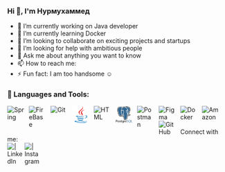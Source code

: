 ### Hi 👋, I'm Нурмухаммед 

- 🔭 I’m currently working on Java developer
- 🌱 I’m currently learning Docker
- 👯 I’m looking to collaborate on exciting projects and startups
- 🤔 I’m looking for help with ambitious people
- 💬 Ask me about anything you want to know
- 📫 How to reach me: 
- ⚡ Fun fact: I am too handsome ☺️

### :toolbox: Languages and Tools:
<img align="left" alt="Spring" width="40px" style="padding-right:10px;" src="https://javabeat.net/wp-content/uploads/2015/06/spring-logo.png" />
<img align="left" alt="FireBase" width="40px" style="padding-right:10px;" src="https://d1muf25xaso8hp.cloudfront.net/https%3A%2F%2Fmeta-l.cdn.bubble.io%2Ff1678214001507x239515035225292830%2F1_ti5CnGh_T4Kqy5aCTLJRcg.png?w=&h=&auto=compress&dpr=1&fit=max" />
<img align="left" alt="Git" width="40px" style="padding-right:10px;" src="https://cdn.jsdelivr.net/gh/devicons/devicon/icons/git/git-original.svg" />
<img align="left" alt="Java" width="40px" style="padding-right:10px;" src="https://raw.githubusercontent.com/devicons/devicon/master/icons/java/java-original.svg" />
<img align="left" alt="HTML" width="40px" style="padding-right:10px;" src="https://cdn.jsdelivr.net/gh/devicons/devicon/icons/html5/html5-plain.svg" />
<img align="left" alt="PostgreSQL" width="40px" style="padding-right:10px;" src="https://raw.githubusercontent.com/devicons/devicon/master/icons/postgresql/postgresql-original-wordmark.svg" />
<img align="left" alt="Postman" width="40px"  style="padding-right:10px;" src="https://cdn.worldvectorlogo.com/logos/postman.svg" />
<img align="left" alt="Figma" width="40px" style="padding-right:10px;" src="https://logospng.org/download/figma/figma-2048.png" />
<img align="left" alt="Docker" width="40px" style="padding-right:10px;" src="https://stickersllamita.com/wp-content/uploads/2022/02/Docker-logo-3.png" />
<img align="left" alt="Amazon" width="40px" style="padding-right:10px;" src="https://upload.wikimedia.org/wikipedia/commons/thumb/9/93/Amazon_Web_Services_Logo.svg/1200px-Amazon_Web_Services_Logo.svg.png" />
<img align="left" alt="GitHub" width="40px" style="padding-right:10px;" src="https://cdn.jsdelivr.net/gh/devicons/devicon/icons/github/github-original.svg" />
<br/>
<br>
<br>
Connect with me:<br>
<img align="left" alt=" | LinkedIn" width="40px" src="https://upload.wikimedia.org/wikipedia/commons/thumb/c/ca/LinkedIn_logo_initials.png/480px-LinkedIn_logo_initials.png" />  
<img align="left" alt=" | Instagram" width="40px" src="https://static.vecteezy.com/system/resources/previews/023/986/555/original/instagram-logo-instagram-logo-transparent-instagram-icon-transparent-free-free-png.png" />
